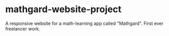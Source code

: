 # mathgard-website-project
A responsive website for a math-learning app called "Mathgard". First ever freelancer work.  
